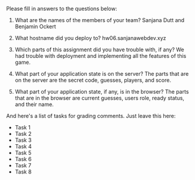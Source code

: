 Please fill in answers to the questions below:


1. What are the names of the members of your team?
Sanjana Dutt and Benjamin Ockert

2. What hostname did you deploy to?
hw06.sanjanawebdev.xyz


3. Which parts of this assignment did you have trouble with, if any?
We had trouble with deployment and implementing all the features of this game.


4. What part of your application state is on the server?
The parts that are on the server are the secret code, guesses, players, and score. 



5. What part of your application state, if any, is in the browser?
The parts that are in the browser are current guesses, users role, ready status, and their name. 



And here's a list of tasks for grading comments. Just leave this here:
 - Task 1
 - Task 2
 - Task 3
 - Task 4
 - Task 5
 - Task 6
 - Task 7
 - Task 8
